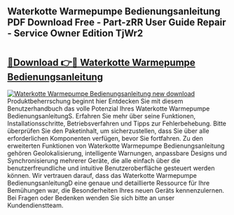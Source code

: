 ## Waterkotte Warmepumpe Bedienungsanleitung PDF Download Free - Part-zRR User Guide Repair - Service Owner Edition TjWr2

# <h2><a href="http://df4mso.blite.top/?on=Waterkotte+Warmepumpe+Bedienungsanleitung">🔗Download 👉🔴 Waterkotte Warmepumpe Bedienungsanleitung</a></h2>

[![Waterkotte Warmepumpe Bedienungsanleitung new download](https://i.imgur.com/lujVjoI.png)](http://df4mso.blite.top/?on=Waterkotte+Warmepumpe+Bedienungsanleitung)
Produktbeherrschung beginnt hier Entdecken Sie mit diesem Benutzerhandbuch das volle Potenzial Ihres Waterkotte Warmepumpe BedienungsanleitungS. Erfahren Sie mehr über seine Funktionen, Installationsschritte, Betriebsverfahren und Tipps zur Fehlerbehebung. Bitte überprüfen Sie den Paketinhalt, um sicherzustellen, dass Sie über alle erforderlichen Komponenten verfügen, bevor Sie fortfahren. Zu den erweiterten Funktionen von Waterkotte Warmepumpe Bedienungsanleitung gehören Geolokalisierung, intelligente Warnungen, anpassbare Designs und Synchronisierung mehrerer Geräte, die alle einfach über die benutzerfreundliche und intuitive Benutzeroberfläche gesteuert werden können. Wir vertrauen darauf, dass das Waterkotte Warmepumpe BedienungsanleitungD eine genaue und detaillierte Ressource für Ihre Bemühungen war, die Besonderheiten Ihres neuen Geräts kennenzulernen. Bei Fragen oder Bedenken wenden Sie sich bitte an unser Kundendienstteam.
